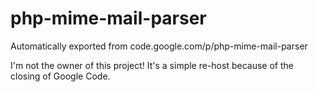 # php-mime-mail-parser
Automatically exported from code.google.com/p/php-mime-mail-parser

I'm not the owner of this project!
It's a simple re-host because of the closing of Google Code.
